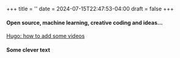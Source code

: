 +++
title = ''
date = 2024-07-15T22:47:53-04:00
draft = false
+++


#### Open source, machine learning, creative coding and ideas…


<!-- {{< figure src="test_imgae.svg" class="m-auto mt-6 max-w-prose" >}} -->


[Hugo: how to add some videos](https://github.com/martignoni/hugo-video)



#### Some clever text

<script src="https://cdn.jsdelivr.net/npm/p5@1.4.0/lib/p5.js"></script>
<script src="/js/learn2.js"></script>
